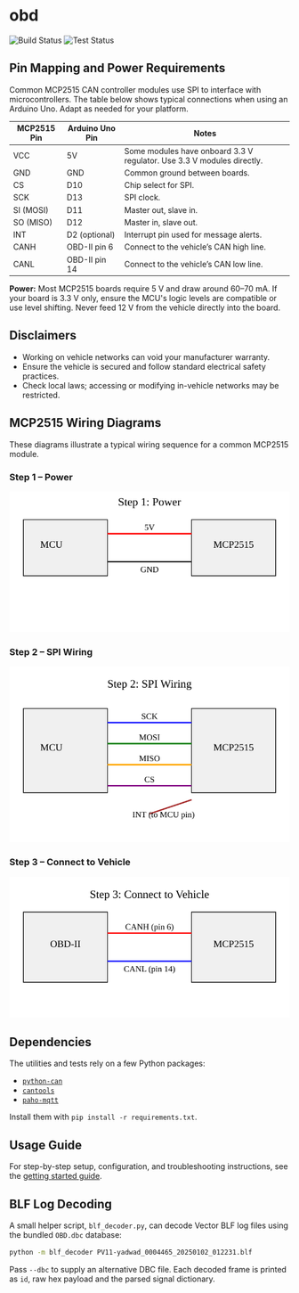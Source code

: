 # obd

![Build Status](https://img.shields.io/badge/build-passing-brightgreen)
![Test Status](https://img.shields.io/badge/tests-passing-brightgreen)

## Pin Mapping and Power Requirements

Common MCP2515 CAN controller modules use SPI to interface with microcontrollers.
The table below shows typical connections when using an Arduino Uno. Adapt as needed
for your platform.

| MCP2515 Pin | Arduino Uno Pin | Notes |
|-------------|-----------------|------|
| VCC         | 5V              | Some modules have onboard 3.3 V regulator. Use 3.3 V modules directly. |
| GND         | GND             | Common ground between boards. |
| CS          | D10             | Chip select for SPI. |
| SCK         | D13             | SPI clock. |
| SI (MOSI)   | D11             | Master out, slave in. |
| SO (MISO)   | D12             | Master in, slave out. |
| INT         | D2 (optional)   | Interrupt pin used for message alerts. |
| CANH        | OBD-II pin 6    | Connect to the vehicle’s CAN high line. |
| CANL        | OBD-II pin 14   | Connect to the vehicle’s CAN low line. |

**Power:** Most MCP2515 boards require 5 V and draw around 60–70 mA.
If your board is 3.3 V only, ensure the MCU's logic levels are compatible
or use level shifting. Never feed 12 V from the vehicle directly into the board.

## Disclaimers

- Working on vehicle networks can void your manufacturer warranty.
- Ensure the vehicle is secured and follow standard electrical safety practices.
- Check local laws; accessing or modifying in-vehicle networks may be restricted.

## MCP2515 Wiring Diagrams

These diagrams illustrate a typical wiring sequence for a common MCP2515 module.

### Step 1 – Power

![Step 1: Power](docs/mcp2515_step1_power.svg)

### Step 2 – SPI Wiring

![Step 2: SPI Wiring](docs/mcp2515_step2_spi.svg)

### Step 3 – Connect to Vehicle

![Step 3: Connect to Vehicle](docs/mcp2515_step3_can.svg)

## Dependencies

The utilities and tests rely on a few Python packages:

- [`python-can`](https://python-can.readthedocs.io/)
- [`cantools`](https://cantools.readthedocs.io/)
- [`paho-mqtt`](https://www.eclipse.org/paho/)

Install them with `pip install -r requirements.txt`.

## Usage Guide

For step-by-step setup, configuration, and troubleshooting instructions, see
the [getting started guide](docs/GETTING_STARTED.md).

## BLF Log Decoding

A small helper script, `blf_decoder.py`, can decode Vector BLF log files
using the bundled `OBD.dbc` database:

```bash
python -m blf_decoder PV11-yadwad_0004465_20250102_012231.blf
```

Pass `--dbc` to supply an alternative DBC file.  Each decoded frame is
printed as `id`, raw hex payload and the parsed signal dictionary.
